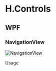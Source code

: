 # H.Controls

## WPF

### NavigationView
![NavigationView](docs/avigationView.png)

Usage
```xml
```
